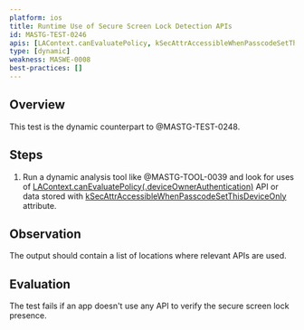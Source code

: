 ```yaml
---
platform: ios
title: Runtime Use of Secure Screen Lock Detection APIs
id: MASTG-TEST-0246
apis: [LAContext.canEvaluatePolicy, kSecAttrAccessibleWhenPasscodeSetThisDeviceOnly]
type: [dynamic]
weakness: MASWE-0008
best-practices: []
---
```


## Overview

This test is the dynamic counterpart to @MASTG-TEST-0248.

## Steps

1. Run a dynamic analysis tool like @MASTG-TOOL-0039 and look for uses of [LAContext.canEvaluatePolicy(.deviceOwnerAuthentication)](https://developer.apple.com/documentation/localauthentication/lacontext/canevaluatepolicy(_:error:)) API or data stored with [kSecAttrAccessibleWhenPasscodeSetThisDeviceOnly](https://developer.apple.com/documentation/security/ksecattraccessiblewhenpasscodesetthisdeviceonly) attribute.

## Observation

The output should contain a list of locations where relevant APIs are used.

## Evaluation

The test fails if an app doesn't use any API to verify the secure screen lock presence.
